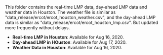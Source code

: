 This folder contains the real-time LMP data, day-ahead LMP data and weather data in Houston. The weather file is similar as "data_release/ercot/ercot_houston_weather.csv", and the day-ahead LMP data is similar as "data_release/ercot/ercot_houston_lmp.csv". But updated more frequently without delays.

- **Real-time LMP in Houston**: Available for Aug 16, 2020.
- **Day-ahead LMP in HOuston**: Available for Aug 17, 2020.
- **Weather Data in Houston**: Available for Aug 16, 2020.